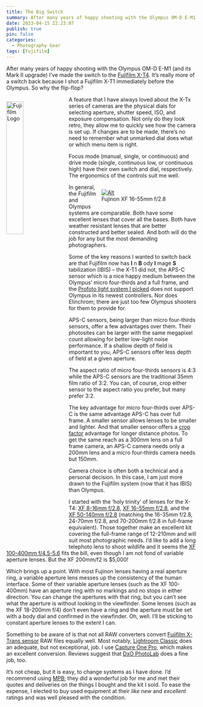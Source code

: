 ```yaml
---
title: The Big Switch
summary: After many years of happy shooting with the Olympus OM-D E-M1 (and its Mark II upgrade) I’ve made the switch to the [Fujifilm X-T4](https://fujifilm-x.com/en-us/products/cameras/x-t4/). It’s really more of a switch back because I shot a Fujifilm X-T1 immediately before the Olympus. So why the flip-flop?
date: 2023-04-15 22:23:07
publish: true
pin: false
categories:
  - Photography Gear
tags: [Fujifilm]
---
```


After many years of happy shooting with the Olympus OM-D E-M1 (and its Mark II upgrade) I’ve made the switch to the [Fujifilm X-T4](https://fujifilm-x.com/en-us/products/cameras/x-t4/). It’s really more of a switch back because I shot a Fujifilm X-T1 immediately before the Olympus. So why the flip-flop?

<!--more-->

<img src="/assets/images/wp-content/uploads/2023/10/Fujifilm-Logo.png" alt="Fujifilm Logo" style="float: left; width: 30%; margin: 1em 1em 1em 0em">

A feature that I have always loved about the X-Tx series of cameras are the physical dials for selecting aperture, shutter speed, ISO, and exposure compensation. Not only do they look retro, they allow me to quickly see how the camera is set up. If changes are to be made, there’s no need to remember what unmarked dial does what or which menu item is right.

Focus mode (manual, single, or continuous) and drive mode (single, continuous low, or continuous high) have their own switch and dial, respectively. The ergonomics of the controls suit me well.

<figure style="float: right; width: 50%; margin: 1em 0em 1em 1em"><a href="/assets/images/wp-content/uploads/2023/10/Fuji-XF-16-55mm-f2.8-R-LM-WR.png"><img src="/assets/images/wp-content/uploads/2023/10/Fuji-XF-16-55mm-f2.8-R-LM-WR.png" alt="Alt"></a><figcaption>Fujinon XF 16-55mm f/2.8</figcaption></figure>

In general, the Fujifilm and Olympus systems are comparable. Both have some excellent lenses that cover all the bases. Both have weather resistant lenses that are better constructed and better sealed. And both will do the job for any but the most demanding photographers.

Some of the key reasons I wanted to switch back are that Fujifilm now has **I** n **B** ody **I** mage **S** tabilization (IBIS) – the X-T1 did not, the APS-C sensor which is a nice happy medium between the Olympus’ micro four-thirds and a full frame, and the [Profoto light system I picked](https://www.bobrockefeller.com/photography/flash-choices) does not support Olympus in its newest controllers. Nor does Elinchrom; there are just too few Olympus shooters for them to provide for.

APS-C sensors, being larger than micro four-thirds sensors, offer a few advantages over them. Their photosites can be larger with the same megapixel count allowing for better low-light noise performance. If a shallow depth of field is important to you, APS-C sensors offer less depth of field at a given aperture.

The aspect ratio of micro four-thirds sensors is 4:3 while the APS-C sensors are the traditional 35mm film ratio of 3:2. You can, of course, crop either sensor to the aspect ratio you prefer, but many prefer 3:2.

The key advantage for micro four-thirds over APS-C is the same advantage APS-C has over full frame. A smaller sensor allows lenses to be smaller and lighter. And that smaller sensor offers a [crop factor](https://en.wikipedia.org/wiki/Crop_factor) advantage for longer distance photos. To get the same reach as a 300mm lens on a full frame camera, an APS-C camera needs only a 200mm lens and a micro four-thirds camera needs but 150mm.

Camera choice is often both a technical and a personal decision. In this case, I am just more drawn to the Fujifilm system (now that it has IBIS) than Olympus.

I started with the ‘holy trinity’ of lenses for the X-T4: [XF 8-16mm f/2.8](https://fujifilm-x.com/global/products/lenses/xf8-16mmf28-r-lm-wr/), [XF 16-55mm f/2.8](https://fujifilm-x.com/global/products/lenses/xf16-55mmf28-r-lm-wr/), and the [XF 50-140mm f/2.8](https://fujifilm-x.com/global/products/lenses/xf50-140mmf28-r-lm-ois-wr/) (matching the 16-35mm f/2.8, 24-70mm f/2.8, and 70-200mm f/2.8 in full-frame equivalent). Those together make an excellent kit covering the full-frame range of 12-210mm and will suit most photographic needs. I’d like to add a long telephoto lens to shoot wildlife and it seems the [XF 100-400mm f/4.5-5.6](https://fujifilm-x.com/global/products/lenses/xf100-400mmf45-56-r-lm-ois-wr/) fits the bill, even though I am not fond of variable aperture lenses. But the XF 200mm/f2 is $5,000!

Which brings up a point. With most Fujinon lenses having a real aperture ring, a variable aperture lens messes up the consistency of the human interface. Some of their variable aperture lenses (such as the XF 100-400mm) have an aperture ring with no markings and no stops in either direction. You can change the apertures with that ring, but you can’t see what the aperture is without looking in the viewfinder. Some lenses (such as the XF 18-200mm f/4) don’t even have a ring and the aperture must be set with a body dial and confirmed in the viewfinder. Oh, well. I’ll be sticking to constant aperture lenses to the extent I can.

Something to be aware of is that not all RAW converters convert [Fujifilm X-Trans sensor](https://fujifilm-x.com/global/products/x-trans-cmos/) RAW files equally well. Most notably, [Lightroom Classic](https://www.adobe.com/products/photoshop-lightroom.html) does an adequate, but not exceptional, job. I use [Capture One Pro](https://www.captureone.com/), which makes an excellent conversion. Reviews suggest that [DxO PhotoLab](https://www.dxo.com/dxo-photolab/) does a fine job, too.

It’s not cheap, but it is easy, to change systems as I have done. I’d recommend using [MPB](https://www.mpb.com/en-us); they did a wonderful job for me and met their quotes and deliveries on the things I bought and the kit I sold. To ease the expense, I elected to buy used equipment at their _like new_ and _excellent_ ratings and was well pleased with the condition.
